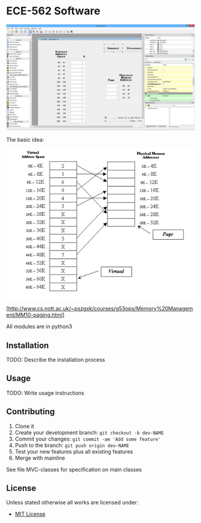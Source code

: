 # ECE-562 Software

![Screenshot of App](./designer_Screenshot.PNG)

The basic idea:

![Image of Page Table](./pagetable.png)

[http://www.cs.nott.ac.uk/~pszgxk/courses/g53ops/Memory%20Management/MM10-paging.html]

All modules are in python3

## Installation

TODO: Describe the installation process

## Usage

TODO: Write usage instructions

## Contributing

1. Clone it
2. Create your development branch: `git checkout -b dev-NAME`
3. Commit your changes: `git commit -am 'Add some feature'`
4. Push to the branch: `git push origin dev-NAME`
5. Test your new features plus all existing features
6. Merge with mainline

See file MVC-classes for specification on main classes

## License
Unless stated otherwise all works are licensed under:

<ul><li><a href="http://spdx.org/licenses/MIT.html">MIT License</a></li></ul>

<!-- /LICENSE -->
